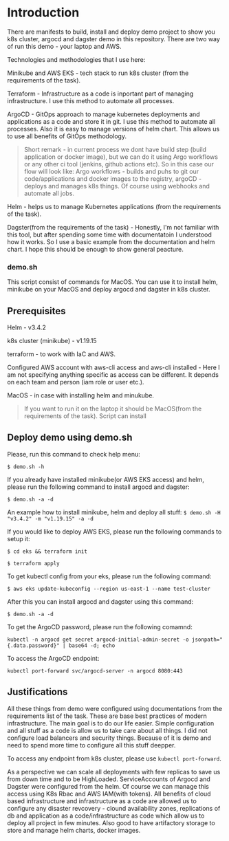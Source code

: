 # Introduction
There are manifests to build, install and deploy demo project to show you k8s cluster, argocd and dagster demo in this repository. There are two way of run this demo - your laptop and AWS.

Technologies and methodologies that I use here:

Minikube and AWS EKS - tech stack to run k8s cluster (from the requirements of the task).

Terraform - Infrastructure as a code is inportant part of managing infrastructure. I use this method to automate all processes.

ArgoCD - GitOps approach to manage kubernetes deployments and applications as a code and store it in git. I use this method to automate all processes. Also it is easy to manage versions of helm chart. This allows us to use all benefits of GitOps methodology.
> Short remark - in current process we dont have build step (build application or docker image), but we can do it using Argo workflows or any other ci tool (jenkins, github actions etc). So in this case our flow will look like: Argo workflows - builds and puhs to git our code/applications and docker images to the registry, argoCD - deploys and manages k8s things. Of course using webhooks and automate all jobs.

Helm - helps us to manage Kubernetes applications (from the requirements of the task).

Dagster(from the requirements of the task) - Honestly, I'm not familiar with this tool, but after spending some time with documentatoin I understood how it works. So I use a basic example from the documentation and helm chart. I hope this should be enough to show general peacture.

### demo.sh
This script consist of commands for MacOS. You can use it to install helm, minikube on your MacOS and deploy argocd and dagster in k8s cluster.

## Prerequisites
Helm - v3.4.2

k8s cluster (minikube) - v1.19.15

terraform - to work with IaC and AWS.

Configured AWS account with aws-cli access and aws-cli installed - Here I am not specifying anything specific as access can be different. It depends on each team and person (iam role or user etc.).

MacOS - in case with installing helm and minukube.
> If you want to run it on the laptop it should be MacOS(from the requirements of the task). Script can install


## Deploy demo using demo.sh

Please, run this command to check help menu:

`$ demo.sh -h`

If you already have installed minikube(or AWS EKS access) and helm, please run the following command to install argocd and dagster:

`$ demo.sh -a -d`

An example how to install minikube, helm and deploy all stuff:
`$ demo.sh -H "v3.4.2" -m "v1.19.15" -a -d`

If you would like to deploy AWS EKS, please run the following commands to setup it:

`$ cd eks && terraform init`

`$ terraform apply`

To get kubectl config from your eks, please run the following command:

`$ aws eks update-kubeconfig --region us-east-1 --name test-cluster`

After this you can install argocd and dagster using this command:

`$ demo.sh -a -d`

To get the ArgoCD password, please run the following comamnd:

`kubectl -n argocd get secret argocd-initial-admin-secret -o jsonpath="{.data.password}" | base64 -d; echo`

To access the ArgoCD endpoint:

`kubectl port-forward svc/argocd-server -n argocd 8080:443`

## Justifications

All these things from demo were configured using documentations from the requirements list of the task. These are base best practices of modern infrastructure. The main goal is to do our life easier. Simple configuration and all stuff as a code is allow us to take care about all things.
I did not configure load balancers and security things. Because of it is demo and need to spend more time to configure all this stuff deepper. 

To access any endpoint from k8s cluster, please use `kubectl port-forward`. 

As a perspective we can scale all deployments with few replicas to save us from down time and to be HighLoaded. ServiceAccounts of Argocd and Dagster were configured from the helm. Of course we can manage this access using K8s Rbac and AWS IAM(with tokens). All benefits of cloud based infrastructure and infrastructure as a code are allowed us to configure any disaster revcovery - clound availability zones, replications of db and application as a code/infrastructure as code which allow us to deploy all project in few minutes. Also good to have artifactory storage to store and manage helm charts, docker images.
